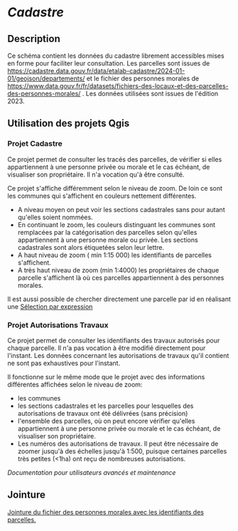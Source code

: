  # _Cadastre_
 ## Description
Ce schéma contient les données du cadastre librement accessibles mises en forme pour faciliter leur consultation. Les parcelles sont issues de https://cadastre.data.gouv.fr/data/etalab-cadastre/2024-01-01/geojson/departements/
et le fichier des personnes morales de https://www.data.gouv.fr/fr/datasets/fichiers-des-locaux-et-des-parcelles-des-personnes-morales/ .
Les données utilisées sont issues de l'édition 2023.

<!--
# Description des colonnes remarquables

Attention: Ne sont décrites ici que les colonnes remarquables, ou dont le nom pourrait prêter à confusion. 

#### Autorisations_travaux_test
Table temporaire qui contient 
| Nom de la colonne      | Type | Description     |
| :---        |    :----:   |          :---: |
| n_truc      | (PK) int       | c'est le numéro du truc   |
| nom_truc   | string        | c'est le nom du fameux truc      |

--> 

 ## Utilisation des projets Qgis

### Projet Cadastre
Ce projet permet de consulter les tracés des parcelles, de vérifier si elles appartiennent à une personne privée ou morale et le cas échéant, de visualiser son propriétaire.
Il n'a vocation qu'à être consulté.

Ce projet s'affiche différemment selon le niveau de zoom. De loin ce sont les communes qui s'affichent en couleurs nettement différentes. 
- A niveau moyen on peut voir les sections cadastrales sans pour autant qu'elles soient nommées. 
- En continuant le zoom, les couleurs distinguant les communes sont remplacées par la catégorisation des parcelles selon qu'elles appartiennent à une personne morale ou privée. Les sections cadastrales sont alors étiquetées selon leur lettre. 
- A haut niveau de zoom ( min 1:15 000) les identifiants de parcelles s'affichent.
- A très haut niveau de zoom (min 1:4000) les propriétaires de chaque parcelle s'affichent là où ces parcelles appartiennent à des personnes morales. 

Il est aussi possible de chercher directement une parcelle par id en réalisant une [Sélection par expression](/tutos/editeur_expression.md)

### Projet Autorisations Travaux
Ce projet permet de consulter les identifiants des travaux autorisés pour chaque parcelle. Il n'a pas vocation à être modifié directement pour l'instant. 
Les données concernant les autorisations de travaux qu'il contient ne sont pas exhaustives pour l'instant.

Il fonctionne sur le même mode que le projet avec des informations différentes affichées selon le niveau de zoom:
- les communes 
- les sections cadastrales et les parcelles pour lesquelles des autorisations de travaux ont été délivrées (sans précision)
- l'ensemble des parcelles, où on peut encore vérifier qu'elles appartiennent à une personne privée ou morale et le cas échéant, de visualiser son propriétaire.
- Les numéros des autorisations de travaux. Il peut être nécessaire de zoomer jusqu'à des échelles jusqu'à 1:500, puisque certaines parcelles très petites (<1ha)  ont reçu de nombreuses autorisations.



<!--
### _Exemples_
_Détail de l'utilisation du projet Qgis, de la manipulation des filtres et de la symbologie._

## Tables remarquables
_Les tables accessibles, le type de données_ </br>
Contient X tables accessibles. 
- La première table qui fait des trucs
- la deuxième qui est aussi très intéressante
- sans parler de la troisième

#	# Description des colonnes remarquables

Attention: Ne sont décrites ici que les colonnes remarquables, ou dont le nom pourrait prêter à confusion. 

#### table_1
| Nom de la colonne      | Type | Description     |
| :---        |    :----:   |          :---: |
| n_truc      | (PK) int       | c'est le numéro du truc   |
| nom_truc   | string        | c'est le nom du fameux truc      |

#### table_2
| Nom de la colonne      | Type | Description     |
| :---        |    :----:   |          :---: |
| n_machin      | int       | c'est le numéro du machin   |
| n_truc   | string        | c'est le numéro du truc      |

#### table_3
| Nom de la colonne      | Type | Description     |
| :---        |    :----:   |          :---: |
|...      |...       |...   |


_____


--> 
_Documentation pour utilisateurs avancés et maintenance_
## Jointure 

[Jointure du fichier des personnes morales avec les identifiants des parcelles.](./bin/jointure_majic_parcelle.sql)
